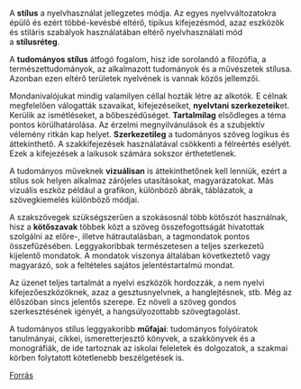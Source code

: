 A **stílus** a nyelvhasználat jellegzetes módja. Az egyes nyelvváltozatokra épülő és ezért többé-kevésbé eltérő, tipikus kifejezésmód, azaz eszközök és stiláris szabályok használatában eltérő nyelvhasználati mód a **stílusréteg**.

A **tudományos stílus** átfogó fogalom, hisz ide sorolandó a filozófia, a természettudományok, az alkalmazott tudományok és a művészetek stílusa. Azonban ezen eltérő területek nyelvének is vannak közös jellemzői.

Mondanivalójukat mindig valamilyen céllal hozták létre az alkotók. E célnak megfelelően válogatták szavaikat, kifejezéseiket, **nyelvtani szerkezeteik**et. Kerülik az ismétléseket, a bőbeszédűséget. **Tartalmilag** elsődleges a téma pontos körülhatárolása. Az érzelmi megnyilvánulások és a szubjektív vélemény ritkán kap helyet. **Szerkezetileg** a tudományos szöveg logikus és áttekinthető. A szakkifejezések használatával csökkenti a félreértés esélyét. Ezek a kifejezések a laikusok számára sokszor érthetetlenek.

A tudományos műveknek **vizuálisan** is áttekinthetőnek kell lenniük, ezért a stílus sok helyen alkalmaz zárójeles utasításokat, magyarázatokat. Más vizuális eszköz például a grafikon, különböző ábrák, táblázatok, a szövegkiemelés különböző módjai.

A szakszövegek szükségszerűen a szokásosnál több kötőszót használnak, hisz a **kötőszavak** többek közt a szöveg összefogottságát hivatottak szolgálni az előre-, illetve hátrautalásban, a tagmondatok pontos összefűzésében. Leggyakoribbak természetesen a teljes szerkezetű kijelentő mondatok. A mondatok viszonya általában következtető vagy magyarázó, sok a feltételes sajátos jelentéstartalmú mondat.

Az üzenet teljes tartalmát a nyelvi eszközök hordozzák, a nem nyelvi kifejezőeszközöknek, azaz a gesztusnyelvnek, a hanglejtésnek, stb. Még az élőszóban sincs jelentős szerepe. Ez növeli a szöveg gondos szerkesztésének igényét, a hangsúlyozottabb szövegtagolást.

A tudományos stílus leggyakoribb **műfajai**: tudományos folyóiratok tanulmányai, cikkei, ismeretterjesztő könyvek, a szakkönyvek és a monográfiák, de ide tartoznak az iskolai feleletek és dolgozatok, a szakmai körben folytatott kötetlenebb beszélgetések is.

[Forrás](https://erettsegitetelek.com/2020/11/a-tudomanyos-stilus/)
